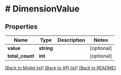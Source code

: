 # # DimensionValue

## Properties

Name | Type | Description | Notes
------------ | ------------- | ------------- | -------------
**value** | **string** |  | [optional] 
**total_count** | **int** |  | [optional] 

[[Back to Model list]](../../README.md#documentation-for-models) [[Back to API list]](../../README.md#documentation-for-api-endpoints) [[Back to README]](../../README.md)


